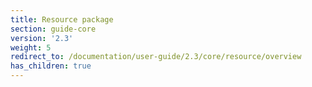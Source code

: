 ```yaml
---
title: Resource package
section: guide-core
version: '2.3'
weight: 5
redirect_to: /documentation/user-guide/2.3/core/resource/overview
has_children: true
---
```

